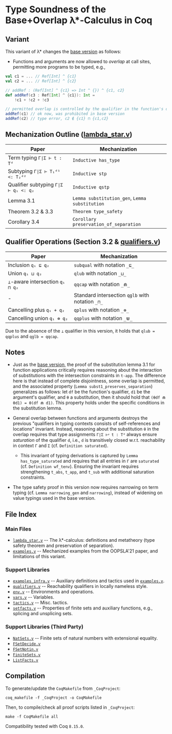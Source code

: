 # Type Soundness of the Base+Overlap λ*-Calculus in Coq

## Variant

This variant of λ* changes the [base version](../lambda_star_base/) as follows:

* Functions and arguments are now allowed to _overlap_ at call sites, permitting more programs to be typed, e.g.,

```scala
val c1 = ... // Ref[Int] ^ {c1}
val c2 = ... // Ref[Int] ^ {c2}

// addRef : (Ref[Int] ^ {c1} => Int ^ {}) ^ {c1, c2}
def addRef(c3 : Ref[Int] ^ {c1}): Int =
    !c1 + !c2 + !c3

// permitted overlap is controlled by the qualifier in the function's domain:
addRef(c1) // ok now, was prohibited in base version
addRef(c2) // type error, c2 ∉ {c1} ⊓ {c1,c2}
```

## Mechanization Outline ([lambda_star.v](lambda_star.v))

| Paper | Mechanization |
|-------|---------------|
| Term typing `Γ∣Σ ⊢ t : Tᵈ` | `Inductive has_type` |
| Subtyping `Γ∣Σ ⊢ T₁ᵈ¹ <: T₂ᵈ²` | `Inductive stp` |
| Qualifier subtyping `Γ∣Σ ⊢ q₁ <: q₂` | `Inductive qstp` |
| Lemma 3.1 | `Lemma substitution_gen`, `Lemma substitution` |
| Theorem 3.2 & 3.3 | `Theorem type_safety` |
| Corollary 3.4 | `Corollary preservation_of_separation` |

## Qualifier Operations (Section 3.2 & [qualifiers.v](qualifiers.v))

| Paper | Mechanization |
|-------|---------------|
| Inclusion `q₁ ⊑ q₂` | `subqual` with notation `_⊑_` |
| Union `q₁ ⊔ q₂` | `qlub` with notation `_⊔_` |
| `⊥`-aware intersection `q₁ ⊓ q₂` | `qqcap` with notation `_⋒_` |
| - | Standard intersection `qglb` with notation `_⊓_` |
| Cancelling plus `q₁ + q₂` | `qplus` with notation `_⊕_` |
| Cancelling union `q₁ ⊕ q₂` | `qqplus` with notation `_⋓_` |

Due to the absence of the `⊥` qualifier in this version, it holds that `qlub = qqplus` and `qglb = qqcap`.

## Notes

* Just as the [base version](../lambda_star_base/), the proof of the substitution lemma 3.1 for function applications critically requires reasoning
about the interaction of substitutions with the intersection constraints in `t-app`. The difference here is that instead of complete disjointness, some
overlap is permitted, and the associated property (`Lemma subst1_preserves_separation`) generalizes as follows: let `df` be the function's qualifier,   `d1` be the argument's qualifier, and `θ` a substitution, then it should hold that `(θdf ⋒ θd1) = θ(df ⋒ d1)`. This property holds under the specific conditions in the substitution lemma.

* General overlap between functions and arguments destroys the previous "qualifiers in typing contexts consists of self-references and locations" invariant. Instead, reasoning about the substitution `θ` in the overlap requires that type assignments `Γ∣Σ ⊢ᵠ t : Tᵈ`  always ensure _saturation_ of the qualifier `d`, i.e.,
  `d` is transitively closed w.r.t. reachability in context `Γ` and `Σ` (cf. `Definition saturated`).

  * This invariant of typing derivations is captured by `Lemma has_type_saturated` and requires that all entries in `Γ` are `saturated` (cf. `Definition wf_tenv`).
    Ensuring the invariant requires strengthening `t_abs`, `t_app`, and `t_sub` with additional saturation constraints.

* The type safety proof in this version now requires narrowing on term typing (cf. `Lemma narrowing_gen` and `narrowing`), instead of widening on value typings used in the base version.

## File Index

### Main Files

* [`lambda_star.v`](lambda_star.v) -- The λ*-calculus: definitions and metatheory (type safety theorem and preservation of separation).
* [`examples.v`](examples.v) -- Mechanized examples from the OOPSLA'21 paper, and limitations of this variant.

### Support Libraries
* [`examples_infra.v`](examples_infra.v) -- Auxiliary definitions and tactics used in [`examples.v`](examples.v).
* [`qualifiers.v`](qualifiers.v) -- Reachability qualifiers in locally nameless style.
* [`env.v`](env.v) -- Environments and operations.
* [`vars.v`](vars.v) -- Variables.
* [`tactics.v`](tactics.v) -- Misc. tactics.
* [`setfacts.v`](setfacts.v) -- Properties of finite sets and auxiliary functions, e.g., splicing and unsplicing sets.
### Support Libraries (Third Party)
* [`NatSets.v`](NatSets.v) -- Finite sets of natural numbers with extensional equality.
* [`FSetDecide.v`](FSetDecide.v)
* [`FSetNotin.v`](FSetNotin.v)
* [`FiniteSets.v`](FiniteSets.v)
* [`ListFacts.v`](ListFacts.v)

## Compilation

To generate/update the `CoqMakefile` from `_CoqProject`:

`coq_makefile -f _CoqProject -o CoqMakefile`

Then, to compile/check all proof scripts listed in `_CoqProject`:

`make -f CoqMakefile all`

Compatibility tested with Coq `8.15.0`.


